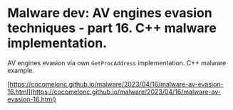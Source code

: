 # Malware dev: AV engines evasion techniques - part 16. C++ malware implementation.

AV engines evasion via own `GetProcAddress` implementation. C++ malware example.    

[https://cocomelonc.github.io/malware/2023/04/16/malware-av-evasion-16.html](https://cocomelonc.github.io/malware/2023/04/16/malware-av-evasion-16.html)     
